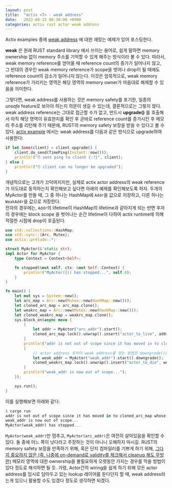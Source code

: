 ```yaml
---
layout: post
title:  "actix <7> - weak address"
date:   2022-08-15 00:30:00 +0900
categories: actix rust actor weak address
---
```


Actix examples 중에 [weak address](https://github.com/actix/actix/blob/master/actix/examples/weak_addr.rs) 에 대한
재밌는 예제가 있어 포스팅한다. 

**weak** 은 원래 RUST standard library 에서 쓰이는 용어로, 
쉽게 말하면 memory ownership 없이
memory 주소를 기억할 수 있게 해주는 방식이라 볼 수 있다. 
따라서, weak memory reference를 얻어올 때 reference count의 증가가 일어나지 않고, 그 반대의 경우인
weak memory reference가 scope을 벗어나 drop이 될 때에도 reference count의 감소가 일어나지 않는다.
이것은 암묵적으로, weak memory reference가 가리키는 영역은 해당 영역의 memory owner가 
마음대로 해제할 수 있음을 의미한다.

그렇다면, weak address를 사용하는 것은 memory safety를 포기한, 일종의 *unsafe* feature로 
보아야 하는지 의문이 생길 수 있는데, 결론적으로는 그렇지 않다. weak address reference는 그대로 접근할
수가 없고, 반드시 **upgrade()** 를 호출해서 아직 해당 영역이 유효한지를 확인 후 곧바로 reference count를
증가시킨 후 메모리 주소를 리턴해 주기 때문에, RUST의 memory safety 보장을 받을 수 있다고 볼 수 있다.
[actix example](https://doc.rust-lang.org/std/rc/struct.Weak.html) 에서는 
weak address를 다음과 같은 방식으로 upgrade하여 사용한다:

```rust
if let Some(client) = client.upgrade() {
    client.do_send(TimePing(Instant::now()));
    println!("⏰ sent ping to client {:?}", client);
} else {
    println!("⏰ client can no longer be upgraded");
}
```

개념적으로는 고개가 끄덕여지지만, 실제로 actix actor address의 weak reference가 의도대로 동작하는지
확인해보고 싶다면 아래의 예제를 확인해보도록 하자. 두개의 MyActor를 만들 때, 그 중 하나는 HashMap에
`Addr`을 값으로 저장하고, 다른 하나는 `WeakAddr`을 값으로 저장한다.   
전자의 경우에는, `Addr`의 lifetime이 HashMap의 lifetime과 같아지게 되는 반면 후자의 경우에는 
block scope 을 벗어나는 순간 lifetime이 다하여 actix runtime에 의해 적절한 시점에 drop이 호출된다.


```rust
use std::collections::HashMap;
use std::sync::{Arc, Mutex};
use actix::prelude::*;

struct MyActor(&'static str);
impl Actor for MyActor {
    type Context = Context<Self>;

    fn stopped(&mut self, ctx: &mut Self::Context) {
        println!("MyActor({}) has stopped...", self.0);
    }
}

fn main() {
    let mut sys = System::new();
    let arc_map = Arc::new(Mutex::new(HashMap::new()));
    let cloned_arc_map = arc_map.clone();
    let weakrc_map = Arc::new(Mutex::new(HashMap::new()));
    let cloned_weakrc_map = weakrc_map.clone();
    sys.block_on(async move {
        {
            let addr = MyActor("arc_addr").start();
            cloned_arc_map.lock().unwrap().insert("actor_to_live", addr);
        }
        println!("addr is not out of scope since it has moved in to cloned_arc_map whose lifetime is the same as main's...");
        {
            // actor address 로부터 weak address를 얻는 방법은 downgrade()를 호출하는 것
            let weak_addr = MyActor("weak_addr").start().downgrade();
            cloned_weakrc_map.lock().unwrap().insert("actor_to_die", weak_addr);
        }
        println!("weak_addr is now out of scope...");
    });

    sys.run();
}
```
이를 실행해보면 아래와 같다:
```rust
$ cargo run
addr is not out of scope since it has moved in to cloned_arc_map whose lifetime is the same as main's...
weak_addr is now out of scope...
MyActor(weak_addr) has stopped...
```
`MyActor(weak_addr)`만 멈추고, `MyActor(arc_addr)`은 여전히 살아있음을 확인할 수 있다.
둘 중에 어느 쪽이 낫다라고 주장하는 것이 아니니 오해하지 마시길. RUST의 memory safety 보장을 만족하기 위해,
혹은 단지 컴파일러를 기쁘게 하기 위해,
<u>그다지 중요하지 않은 (즉, 나중에 on-demand로 validity를 체크해서 cleanup 해도 무방한)</u> 
메모리 영역에 대한 ownership을 불필요하게 오랫동안 가지는 경우를 막을 방법이 있다 정도로 해석하면 될 듯.
가령, Actor간의 wiring을 쉽게 하기 위해 모든 actor address를 임시로 담아두고 있는 lookup 레이어를 둔다던지 할 때,
weak address라는게 있으니 활용할 수도 있겠다 정도로 생각하면 되겠다.